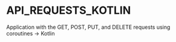 # API_REQUESTS_KOTLIN
Application with the GET, POST, PUT, and DELETE requests using coroutines -> Kotlin
